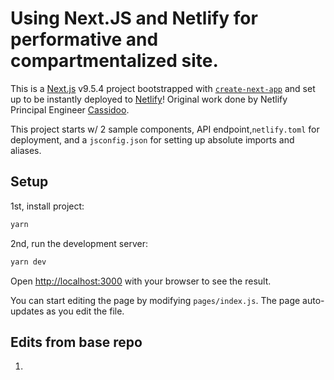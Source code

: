 # Using Next.JS and Netlify for performative and compartmentalized site.

This is a [Next.js](https://nextjs.org/) v9.5.4 project bootstrapped with [`create-next-app`](https://github.com/zeit/next.js/tree/canary/packages/create-next-app) and set up to be instantly deployed to [Netlify](https://url.netlify.com/Bk4UicocL)! Original work done by Netlify Principal Engineer [Cassidoo](https://github.com/cassidoo).

This project starts w/ 2 sample components, API endpoint,`netlify.toml` for deployment, and a `jsconfig.json` for setting up absolute imports and aliases.

## Setup

1st, install project:

``` bash
yarn
```

2nd, run the development server:
```bash
yarn dev
```

Open [http://localhost:3000](http://localhost:3000) with your browser to see the result.

You can start editing the page by modifying `pages/index.js`. The page auto-updates as you edit the file.

## Edits from base repo

1.